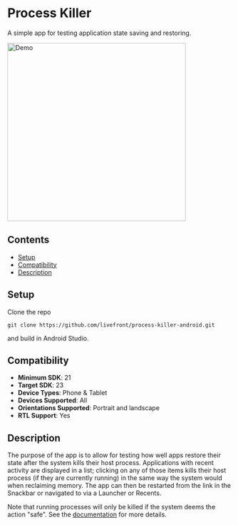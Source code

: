 # Process Killer

A simple app for testing application state saving and restoring.

<img src="art/process-killer-demo.gif" alt="Demo" width="400px">

## Contents

* [Setup](#setup)
* [Compatibility](#compatibility)
* [Description](#description)

<a name="setup"></a>
## Setup

Clone the repo

    git clone https://github.com/livefront/process-killer-android.git

and build in Android Studio.

<a name="compatibility"></a>
## Compatibility

* **Minimum SDK**: 21
* **Target SDK**: 23
* **Device Types**: Phone & Tablet
* **Devices Supported**: All
* **Orientations Supported**: Portrait and landscape
* **RTL Support**: Yes

<a name="description"></a>
## Description

The purpose of the app is to allow for testing how well apps restore their state after the system kills their host process. Applications with recent activity are displayed in a list; clicking on any of those items kills their host process (if they are currently running) in the same way the system would when reclaiming memory. The app can then be restarted from the link in the Snackbar or navigated to via a Launcher or Recents.

Note that running processes will only be killed if the system deems the action "safe". See the [documentation](http://developer.android.com/guide/topics/processes/process-lifecycle.html) for more details.

